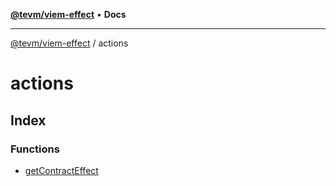 [**@tevm/viem-effect**](../README.md) • **Docs**

***

[@tevm/viem-effect](../modules.md) / actions

# actions

## Index

### Functions

- [getContractEffect](functions/getContractEffect.md)
